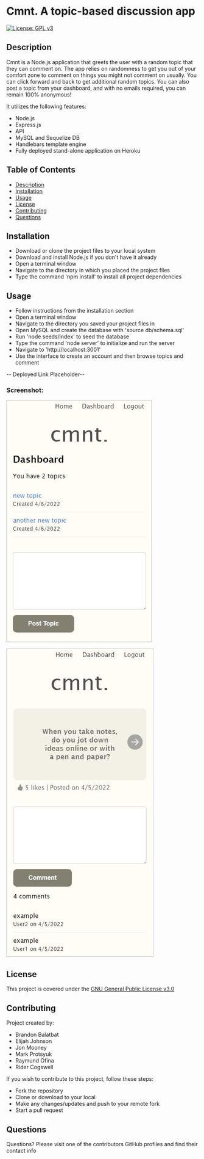 # Cmnt. A topic-based discussion app
[![License: GPL v3](https://img.shields.io/badge/License-GPLv3-blue.svg)](https://www.gnu.org/licenses/)

## Description

Cmnt is a Node.js application that greets the user with a random topic that they can comment on. The app relies on randomness to get you out of your comfort zone to comment on things you might not comment on usually. You can click forward and back to get additional random topics. You can also post a topic from your dashboard, and with no emails required, you can remain 100% anonymous!

It utilizes the following features:
- Node.js
- Express.js
- API
- MySQL and Sequelize DB
- Handlebars template engine
- Fully deployed stand-alone application on Heroku

## Table of Contents

- [Description](#description)
- [Installation](#installation)
- [Usage](#usage)
- [License](#license)
- [Contributing](#contributing)
- [Questions](#questions)

## Installation

- Download or clone the project files to your local system
- Download and install Node.js if you don't have it already
- Open a terminal window
- Navigate to the directory in which you placed the project files
- Type the command 'npm install' to install all project dependencies

## Usage

- Follow instructions from the installation section
- Open a terminal window
- Navigate to the directory you saved your project files in
- Open MySQL and create the database with 'source db/schema.sql'
- Run 'node seeds/index' to seed the database
- Type the command 'node server' to initialize and run the server
- Navigate to 'http://localhost:3001'
- Use the interface to create an account and then browse topics and comment

-- Deployed Link Placeholder--

### Screenshot:

![Screenshot](./public/images/screen1.jpg)

![Screenshot](./public/images/screen2.jpg)

## License

This project is covered under the [GNU General Public License v3.0](https://www.gnu.org/licenses/)

## Contributing

Project created by:
- Brandon Balatbat
- Elijah Johnson
- Jon Mooney
- Mark Protsyuk
- Raymund Ofina
- Rider Cogswell

If you wish to contribute to this project, follow these steps:

- Fork the repository
- Clone or download to your local
- Make any changes/updates and push to your remote fork
- Start a pull request

## Questions

Questions? Please visit one of the contributors GitHub profiles and find their contact info